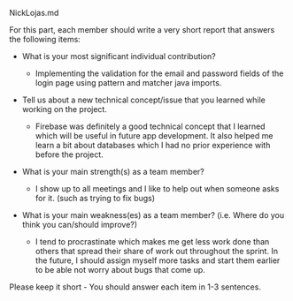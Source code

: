 NickLojas.md

For this part, each member should write a very short report that answers the following items:

 * What is your most significant individual contribution?
 	- Implementing the validation for the email and password fields of the login page using pattern and matcher java imports.

 * Tell us about a new technical concept/issue that you learned while working on the project.
 	- Firebase was definitely a good technical concept that I learned which will be useful in future app development. It also helped me learn a bit about databases which I had no prior experience with before the project.

 * What is your main strength(s) as a team member?
 	- I show up to all meetings and I like to help out when someone asks for it. (such as trying to fix bugs)

 * What is your main weakness(es) as a team member? (i.e. Where do you think you can/should improve?)
  	- I tend to procrastinate which makes me get less work done than others that spread their share of work out throughout the sprint. In the future, I should assign myself more tasks and start them earlier to be able not worry about bugs that come up.

Please keep it short - You should answer each item in 1-3 sentences.
